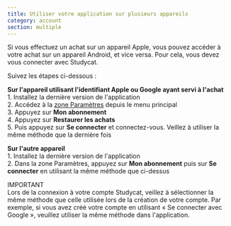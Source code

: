 ```yaml
---
title: Utiliser votre application sur plusieurs appareils
category: account
section: multiple 
---
```

Si vous effectuez un achat sur un appareil Apple, vous pouvez accéder à votre achat sur un appareil Android, et vice versa. Pour cela, vous devez vous connecter avec Studycat.


Suivez les étapes ci-dessous :


  
**Sur l'appareil utilisant l'identifiant Apple ou Google ayant servi à l'achat**  
1\. Installez la dernière version de l'application  
2\. Accédez à la [zone Paramètres](https://help.studycat.com/hc/en-us/articles/34518228622105) depuis le menu principal   
3\. Appuyez sur **Mon abonnement**  
4\. Appuyez sur **Restaurer les achats**  
5\. Puis appuyez sur **Se connecter** et connectez-vous. Veillez à utiliser la même méthode que la dernière fois


  
**Sur l'autre appareil**  
1\. Installez la dernière version de l'application  
2\. Dans la zone Paramètres, appuyez sur **Mon abonnement** puis sur **Se connecter** en utilisant la même méthode que ci-dessus  
  
IMPORTANT  
Lors de la connexion à votre compte Studycat, veillez à sélectionner la même méthode que celle utilisée lors de la création de votre compte. Par exemple, si vous avez créé votre compte en utilisant « Se connecter avec Google », veuillez utiliser la même méthode dans l'application.